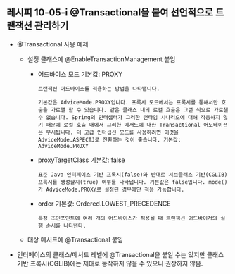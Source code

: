 ## 레시피 10-05-i @Transactional을 붙여 선언적으로 트랜잭션 관리하기

* @Transactional 사용 예제

  * 설정 클래스에 @EnableTransactionManagement 붙임

    * 어드바이스 모드 기본값:  PROXY

      ```
      트랜잭션 어드바이스를 적용하는 방법을 나타냅니다.
      
      기본값은 AdviceMode.PROXY입니다. 프록시 모드에서는 프록시를 통해서만 호출을 가로챌 할 수 있습니다. 같은 클래스 내의 로컬 호출은 그런 식으로 가로챌 수 없습니다. Spring의 인터셉터가 그러한 런타임 시나리오에 대해 작동하지 않기 때문에 로컬 호출 내에서 그러한 메서드에 대한 Transactional 어노테이션은 무시됩니다. 더 고급 인터샙션 모드를 사용하려면 이것을 AdviceMode.ASPECTJ로 전환하는 것이 좋습니다. 기본값: AdviceMode.PROXY
      ```

      

    * proxyTargetClass 기본값: false

      ```
      표준 Java 인터페이스 기반 프록시(false)와 반대로 서브클래스 기반(CGLIB) 프록시를 생성할지(true) 여부를 나타냅니다. 기본값은 false입니다. mode()가 AdviceMode.PROXY로 설정된 경우에만 적용 가능합니다.
      ```

    * order 기본값: Ordered.LOWEST_PRECEDENCE

      ```
      특정 조인포인트에 여러 개의 어드바이스가 적용될 때 트랜잭션 어드바이저의 실행 순서를 나타낸다.
      ```

  * 대상 메서드에 @Transactional 붙임

  

* 인터페이스의  클래스/메서드 레벨에 @Transactional을 붙일 수는 있지만 클래스 기반 프록시(CGLIB)에는 제대로 동작하지 않을 수 있으니 권장하지 않음.

  

  

